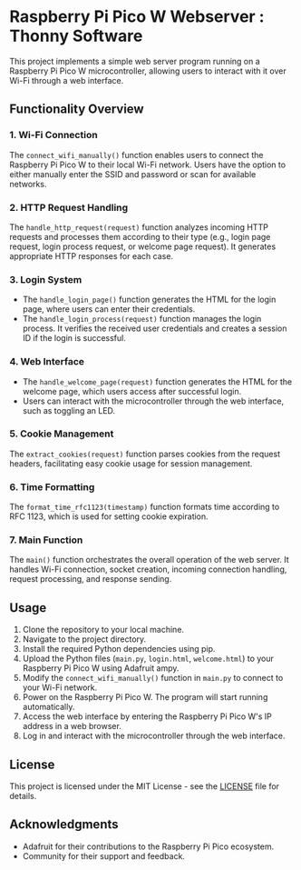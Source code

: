 # Raspberry Pi Pico W Webserver : Thonny Software

This project implements a simple web server program running on a Raspberry Pi Pico W microcontroller, allowing users to interact with it over Wi-Fi through a web interface.

## Functionality Overview

### 1. Wi-Fi Connection
The `connect_wifi_manually()` function enables users to connect the Raspberry Pi Pico W to their local Wi-Fi network. Users have the option to either manually enter the SSID and password or scan for available networks.

### 2. HTTP Request Handling
The `handle_http_request(request)` function analyzes incoming HTTP requests and processes them according to their type (e.g., login page request, login process request, or welcome page request). It generates appropriate HTTP responses for each case.

### 3. Login System
- The `handle_login_page()` function generates the HTML for the login page, where users can enter their credentials.
- The `handle_login_process(request)` function manages the login process. It verifies the received user credentials and creates a session ID if the login is successful.

### 4. Web Interface
- The `handle_welcome_page(request)` function generates the HTML for the welcome page, which users access after successful login. 
- Users can interact with the microcontroller through the web interface, such as toggling an LED.

### 5. Cookie Management
The `extract_cookies(request)` function parses cookies from the request headers, facilitating easy cookie usage for session management.

### 6. Time Formatting
The `format_time_rfc1123(timestamp)` function formats time according to RFC 1123, which is used for setting cookie expiration.

### 7. Main Function
The `main()` function orchestrates the overall operation of the web server. It handles Wi-Fi connection, socket creation, incoming connection handling, request processing, and response sending.

## Usage

1. Clone the repository to your local machine.
2. Navigate to the project directory.
3. Install the required Python dependencies using pip.
4. Upload the Python files (`main.py`, `login.html`, `welcome.html`) to your Raspberry Pi Pico W using Adafruit ampy.
5. Modify the `connect_wifi_manually()` function in `main.py` to connect to your Wi-Fi network.
6. Power on the Raspberry Pi Pico W. The program will start running automatically.
7. Access the web interface by entering the Raspberry Pi Pico W's IP address in a web browser.
8. Log in and interact with the microcontroller through the web interface.

## License

This project is licensed under the MIT License - see the [LICENSE](LICENSE) file for details.

## Acknowledgments

- Adafruit for their contributions to the Raspberry Pi Pico ecosystem.
- Community for their support and feedback.
